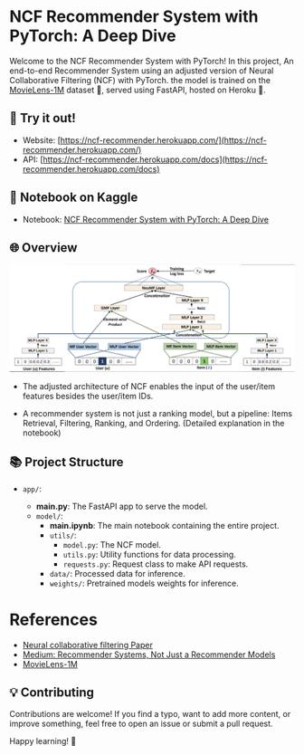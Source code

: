# NCF Recommender System with PyTorch: A Deep Dive

Welcome to the NCF Recommender System with PyTorch! In this project, An end-to-end Recommender System using an adjusted version of Neural Collaborative Filtering (NCF) with PyTorch. the model is trained on the [MovieLens-1M](https://grouplens.org/datasets/movielens/1m/) dataset 🎥, served using FastAPI, hosted on Heroku 🚀.

## 🌟 Try it out!

- Website: [https://ncf-recommender.herokuapp.com/](https://ncf-recommender.herokuapp.com/)
- API: [https://ncf-recommender.herokuapp.com/docs](https://ncf-recommender.herokuapp.com/docs)

## 📓 Notebook on Kaggle

- Notebook: [NCF Recommender System with PyTorch: A Deep Dive](https://www.kaggle.com/code/oyounis/ncf-recommender-system)

## 🌐 Overview

![Adjusted NCF](app/model/utils/img/NCF.png)

- The adjusted architecture of NCF enables the input of the user/item features besides the user/item IDs.

- A recommender system is not just a ranking model, but a pipeline: Items Retrieval, Filtering, Ranking, and Ordering. (Detailed explanation in the notebook)

## 📚 Project Structure

- `app/`:

  - **main.py**: The FastAPI app to serve the model.
  - `model/`:
    - **main.ipynb**: The main notebook containing the entire project.
    - `utils/`:
      - `model.py`: The NCF model.
      - `utils.py`: Utility functions for data processing.
      - `requests.py`: Request class to make API requests.
    - `data/`: Processed data for inference.
    - `weights/`: Pretrained models weights for inference.

# References

- [Neural collaborative filtering Paper](https://arxiv.org/abs/1708.05031)
- [Medium: Recommender Systems, Not Just a Recommender Models](https://medium.com/nvidia-merlin/recommender-systems-not-just-recommender-models-485c161c755e)
- [MovieLens-1M](https://grouplens.org/datasets/movielens/1m/)

## 💡 Contributing

Contributions are welcome! If you find a typo, want to add more content, or improve something, feel free to open an issue or submit a pull request.

Happy learning! 🚀
